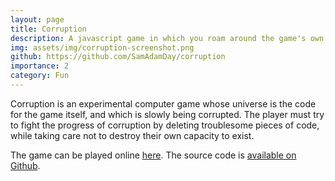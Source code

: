 ```yaml
---
layout: page
title: Corruption
description: A javascript game in which you roam around the game's own code, killing viruses and eating yin-yangs. 
img: assets/img/corruption-screenshot.png
github: https://github.com/SamAdamDay/corruption
importance: 2
category: Fun
---
```


Corruption is an experimental computer game whose universe is the code for the game itself, and which is slowly being corrupted. The player must try to fight the progress of corruption by deleting troublesome pieces of code, while taking care not to destroy their own capacity to exist.

The game can be played online [here](https://omgwac.com/corruption/). The source code is [available on Github](https://github.com/SamAdamDay/corruption).